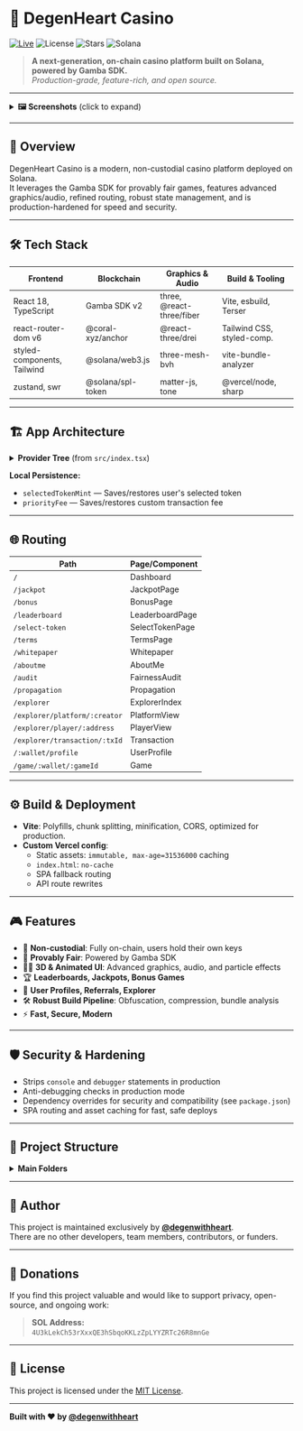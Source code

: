 # 🎰 DegenHeart Casino

[![Live](https://img.shields.io/badge/live-degenheart.casino-brightgreen?style=flat-square)](https://degenheart.casino)
![License](https://img.shields.io/github/license/degenwithheart/DegenCasino?style=flat-square)
![Stars](https://img.shields.io/github/stars/degenwithheart/DegenCasino?style=flat-square)
![Solana](https://img.shields.io/badge/solana-mainnet-brightgreen?logo=solana&logoColor=white&style=flat-square)

> **A next-generation, on-chain casino platform built on Solana, powered by Gamba SDK.**  
> _Production-grade, feature-rich, and open source._

---

<details>
  <summary><strong>🖼️ Screenshots</strong> (click to expand)</summary>
  <p align="center">
    <img src="./screenshots/1.jpg" width="220" alt="Screenshot 1"/>
    <img src="./screenshots/2.jpg" width="220" alt="Screenshot 2"/>
    <img src="./screenshots/3.jpg" width="220" alt="Screenshot 3"/>
  </p>
</details>

---

## 🚀 Overview

DegenHeart Casino is a modern, non-custodial casino platform deployed on Solana.  
It leverages the Gamba SDK for provably fair games, features advanced graphics/audio, refined routing, robust state management, and is production-hardened for speed and security.

---

## 🛠 Tech Stack

| **Frontend**                  | **Blockchain**         | **Graphics & Audio**         | **Build & Tooling**        |
|-------------------------------|------------------------|------------------------------|----------------------------|
| React 18, TypeScript          | Gamba SDK v2           | three, @react-three/fiber    | Vite, esbuild, Terser      |
| react-router-dom v6           | @coral-xyz/anchor      | @react-three/drei            | Tailwind CSS, styled-comp. |
| styled-components, Tailwind   | @solana/web3.js        | three-mesh-bvh               | vite-bundle-analyzer       |
| zustand, swr                  | @solana/spl-token      | matter-js, tone              | @vercel/node, sharp        |

---

## 🏗️ App Architecture

<details>
<summary><strong>Provider Tree</strong> (from <code>src/index.tsx</code>)</summary>

```
BrowserRouter
 └─ ConnectionProvider
     └─ WalletProvider (Solflare)
         └─ WalletModalProvider
             └─ TokenMetaProvider (static)
                 └─ SendTransactionProvider (priorityFee: localStorage)
                     └─ GambaProvider
                         └─ GambaPlatformProvider (creator, jackpot, etc.)
                             └─ ReferralProvider
                                 └─ GlobalErrorBoundary
                                     └─ App
```
</details>

**Local Persistence:**  
- `selectedTokenMint` — Saves/restores user's selected token
- `priorityFee` — Saves/restores custom transaction fee

---

## 🌐 Routing

| Path                                 | Page/Component        |
|--------------------------------------|-----------------------|
| `/`                                  | Dashboard             |
| `/jackpot`                           | JackpotPage           |
| `/bonus`                             | BonusPage             |
| `/leaderboard`                       | LeaderboardPage       |
| `/select-token`                      | SelectTokenPage       |
| `/terms`                             | TermsPage             |
| `/whitepaper`                        | Whitepaper            |
| `/aboutme`                           | AboutMe               |
| `/audit`                             | FairnessAudit         |
| `/propagation`                       | Propagation           |
| `/explorer`                          | ExplorerIndex         |
| `/explorer/platform/:creator`        | PlatformView          |
| `/explorer/player/:address`          | PlayerView            |
| `/explorer/transaction/:txId`        | Transaction           |
| `/:wallet/profile`                   | UserProfile           |
| `/game/:wallet/:gameId`              | Game                  |

---

## ⚙️ Build & Deployment

- **Vite**: Polyfills, chunk splitting, minification, CORS, optimized for production.
- **Custom Vercel config**:  
  - Static assets: `immutable, max-age=31536000` caching  
  - `index.html`: `no-cache`  
  - SPA fallback routing  
  - API route rewrites

---

## 🎮 Features

- 🔑 **Non-custodial**: Fully on-chain, users hold their own keys
- 🎲 **Provably Fair**: Powered by Gamba SDK
- 🧑‍🎨 **3D & Animated UI**: Advanced graphics, audio, and particle effects
- 🏆 **Leaderboards, Jackpots, Bonus Games**
- 👤 **User Profiles, Referrals, Explorer**
- 🛠️ **Robust Build Pipeline**: Obfuscation, compression, bundle analysis
- ⚡ **Fast, Secure, Modern**

---

## 🛡️ Security & Hardening

- Strips `console` and `debugger` statements in production
- Anti-debugging checks in production mode
- Dependency overrides for security and compatibility (see `package.json`)
- SPA routing and asset caching for fast, safe deploys

---

## 💾 Project Structure

<details>
<summary><strong>Main Folders</strong></summary>

- `/src` — Main source code
- `/public` — Static assets, manifest
- `/screenshots` — Project screenshots
- `/api` — (if present) API endpoints for serverless/back end
</details>

---

## 👤 Author

This project is maintained exclusively by **[@degenwithheart](https://github.com/degenwithheart)**.  
There are no other developers, team members, contributors, or funders.

---

## 💸 Donations

If you find this project valuable and would like to support privacy, open-source, and ongoing work:

> **SOL Address:**  
> `4U3kLekCh53rXxxQE3hSbqoKKLzZpLYYZRTc26R8mnGe`

---

## 📄 License

This project is licensed under the [MIT License](LICENSE).

---

**Built with ❤️ by [@degenwithheart](https://github.com/degenwithheart)**